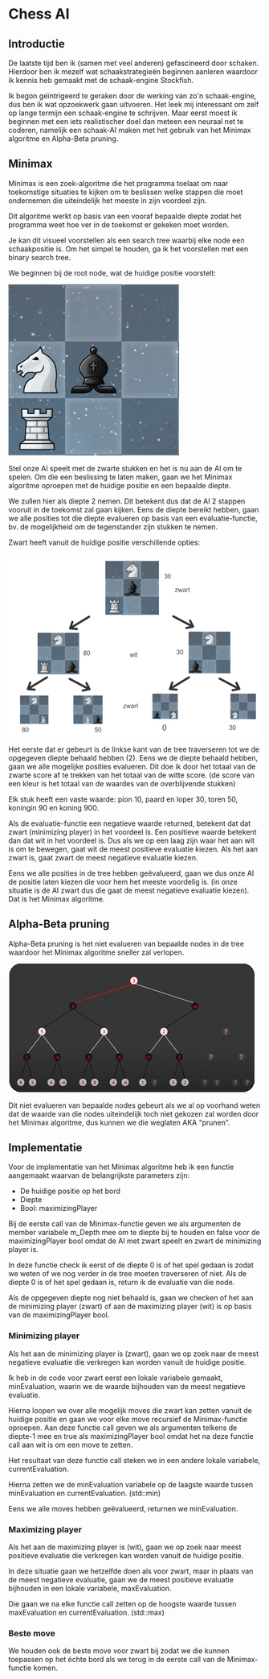 # Chess AI
## Introductie
De laatste tijd ben ik (samen met veel anderen) gefascineerd door schaken. Hierdoor ben ik mezelf wat schaakstrategieën beginnen aanleren waardoor ik kennis heb gemaakt met de schaak-engine Stockfish.

Ik begon geïntrigeerd te geraken door de werking van zo'n schaak-engine, dus ben ik wat opzoekwerk gaan uitvoeren. Het leek mij interessant om zelf op lange termijn een schaak-engine te schrijven. Maar eerst moest ik beginnen met een iets realistischer doel dan meteen een neuraal net te coderen, namelijk een schaak-AI maken met het gebruik van het Minimax algoritme en Alpha-Beta pruning.

## Minimax
Minimax is een zoek-algoritme die het programma toelaat om naar toekomstige situaties te kijken om te beslissen welke stappen die moet ondernemen die uiteindelijk het meeste in zijn voordeel zijn.

Dit algoritme werkt op basis van een vooraf bepaalde diepte zodat het programma weet hoe ver in de toekomst er gekeken moet worden.

Je kan dit visueel voorstellen als een search tree waarbij elke node een schaakpositie is. Om het simpel te houden, ga ik het voorstellen met een binary search tree.

We beginnen bij de root node, wat de huidige positie voorstelt:

![](Images/Root.png)

Stel onze AI speelt met de zwarte stukken en het is nu aan de AI om te spelen. Om die een beslissing te laten maken, gaan we het Minimax algoritme oproepen met de huidige positie en een bepaalde diepte.

We zullen hier als diepte 2 nemen. Dit betekent dus dat de AI 2 stappen vooruit in de toekomst zal gaan kijken. Eens de diepte bereikt hebben, gaan we alle posities tot die diepte evalueren op basis van een evaluatie-functie, bv. de mogelijkheid om de tegenstander zijn stukken te nemen.

Zwart heeft vanuit de huidige positie verschillende opties:

![](Images/Minimax_tree.PNG)

Het eerste dat er gebeurt is de linkse kant van de tree traverseren tot we de opgegeven diepte behaald hebben (2). Eens we de diepte behaald hebben, gaan we alle mogelijke posities evalueren. Dit doe ik door het totaal van de zwarte score af te trekken van het totaal van de witte score. (de score van een kleur is het totaal van de waardes van de overblijvende stukken) 

Elk stuk heeft een vaste waarde: pion 10, paard en loper 30, toren 50, koningin 90 en koning 900.

Als de evaluatie-functie een negatieve waarde returned, betekent dat dat zwart (minimizing player) in het voordeel is. Een positieve waarde betekent dan dat wit in het voordeel is. Dus als we op een laag zijn waar het aan wit is om te bewegen, gaat wit de meest positieve evaluatie kiezen. Als het aan zwart is, gaat zwart de meest negatieve evaluatie kiezen.

Eens we alle posities in de tree hebben geëvalueerd, gaan we dus onze AI de positie laten kiezen die voor hem het meeste voordelig is. (in onze situatie is de AI zwart dus die gaat de meest negatieve evaluatie kiezen). Dat is het Minimax algoritme.

## Alpha-Beta pruning
Alpha-Beta pruning is het niet evalueren van bepaalde nodes in de tree waardoor het Minimax algoritme sneller zal verlopen.

![](Images/alphabeta.png)

Dit niet evalueren van bepaalde nodes gebeurt als we al op voorhand weten dat de waarde van die nodes uiteindelijk toch niet gekozen zal worden door het Minimax algoritme, dus kunnen we die weglaten AKA “prunen”.

## Implementatie
Voor de implementatie van het Minimax algoritme heb ik een functie aangemaakt waarvan de belangrijkste parameters zijn:
  - De huidige positie op het bord
  - Diepte
  - Bool: maximizingPlayer

Bij de eerste call van de Minimax-functie geven we als argumenten de member variabele m_Depth mee om te diepte bij te houden en false voor de maximizingPlayer bool omdat de AI met zwart speelt en zwart de minimizing player is.

In deze functie check ik eerst of de diepte 0 is of het spel gedaan is zodat we weten of we nog verder in de tree moeten traverseren of niet. Als de diepte 0 is of het spel gedaan is, return ik de evaluatie van die node.

Als de opgegeven diepte nog niet behaald is, gaan we checken of het aan de minimizing player (zwart) of aan de maximizing player (wit) is op basis van de maximizingPlayer bool.

### Minimizing player
Als het aan de minimizing player is (zwart), gaan we op zoek naar de meest negatieve evaluatie die verkregen kan worden vanuit de huidige positie.

Ik heb in de code voor zwart eerst een lokale variabele gemaakt, minEvaluation, waarin we de waarde bijhouden van de meest negatieve evaluatie.

Hierna loopen we over alle mogelijk moves die zwart kan zetten vanuit de huidige positie en gaan we voor elke move recursief de Minimax-functie oproepen. Aan deze functie call geven we als argumenten telkens de diepte-1 mee en true als maximizingPlayer bool omdat het na deze functie call aan wit is om een move te zetten.

Het resultaat van deze functie call steken we in een andere lokale variabele, currentEvaluation.

Hierna zetten we de minEvaluation variabele op de laagste waarde tussen minEvaluation en currentEvaluation. (std::min)

Eens we alle moves hebben geëvalueerd, returnen we minEvaluation.

### Maximizing player
Als het aan de maximizing player is (wit), gaan we op zoek naar meest positieve evaluatie die verkregen kan worden vanuit de huidige positie.

In deze situatie gaan we hetzelfde doen als voor zwart, maar in plaats van de meest negatieve evaluatie, gaan we de meest positieve evaluatie bijhouden in een lokale variabele, maxEvaluation.

Die gaan we na elke functie call zetten op de hoogste waarde tussen maxEvaluation en currentEvaluation. (std::max)

### Beste move
We houden ook de beste move voor zwart bij zodat we die kunnen toepassen op het échte bord als we terug in de eerste call van de Minimax-functie komen.
